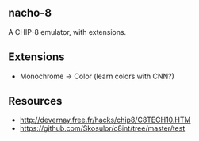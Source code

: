 nacho-8
-------

A CHIP-8 emulator, with extensions.

## Extensions

* Monochrome -> Color (learn colors with CNN?)

## Resources

* http://devernay.free.fr/hacks/chip8/C8TECH10.HTM
* https://github.com/Skosulor/c8int/tree/master/test
